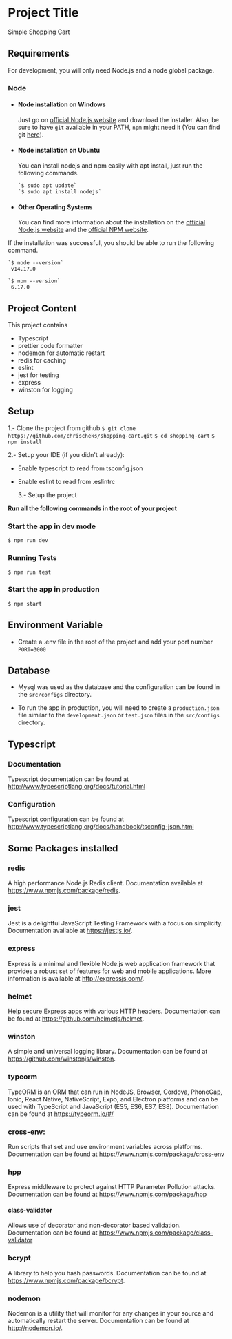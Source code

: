 # Project Title

Simple Shopping Cart

## Requirements

For development, you will only need Node.js and a node global package.

### Node

- #### Node installation on Windows

  Just go on [official Node.js website](https://nodejs.org/) and download the installer.
  Also, be sure to have `git` available in your PATH, `npm` might need it (You can find git [here](https://git-scm.com/)).

- #### Node installation on Ubuntu

  You can install nodejs and npm easily with apt install, just run the following commands.

      `$ sudo apt update`
      `$ sudo apt install nodejs`

- #### Other Operating Systems
  You can find more information about the installation on the [official Node.js website](https://nodejs.org/) and the [official NPM website](https://npmjs.org/).

If the installation was successful, you should be able to run the following command.

    `$ node --version`
     v14.17.0

    `$ npm --version`
     6.17.0

## Project Content

This project contains

- Typescript
- prettier code formatter
- nodemon for automatic restart
- redis for caching
- eslint
- jest for testing
- express
- winston for logging

## Setup

1.- Clone the project from github
`$ git clone https://github.com/chrischeks/shopping-cart.git`
`$ cd shopping-cart`
`$ npm install`

2.- Setup your IDE (if you didn't already):

- Enable typescript to read from tsconfig.json
- Enable eslint to read from .eslintrc

  3.- Setup the project

**Run all the following commands in the root of your project**

### Start the app in dev mode

`$ npm run dev`

### Running Tests

`$ npm run test`

### Start the app in production

`$ npm start`

## Environment Variable

- Create a .env file in the root of the project and add your port number
  `PORT=3000`

## Database

- Mysql was used as the database and the configuration can be found in the `src/configs` directory.

- To run the app in production, you will need to create a `production.json` file similar to the `development.json` or `test.json` files in the `src/configs` directory.

## Typescript

### Documentation

Typescript documentation can be found at http://www.typescriptlang.org/docs/tutorial.html

### Configuration

Typescript configuration can be found at http://www.typescriptlang.org/docs/handbook/tsconfig-json.html

## Some Packages installed

### redis

A high performance Node.js Redis client.
Documentation available at https://www.npmjs.com/package/redis.

### jest

Jest is a delightful JavaScript Testing Framework with a focus on simplicity.
Documentation available at https://jestjs.io/.

### express

Express is a minimal and flexible Node.js web application framework that provides a robust set of features for web and mobile applications.
More information is available at http://expressjs.com/.

### helmet

Help secure Express apps with various HTTP headers. Documentation can be found at https://github.com/helmetjs/helmet.

### winston

A simple and universal logging library. Documentation can be found at https://github.com/winstonjs/winston.

### typeorm

TypeORM is an ORM that can run in NodeJS, Browser, Cordova, PhoneGap, Ionic, React Native, NativeScript, Expo, and Electron platforms and can be used with TypeScript and JavaScript (ES5, ES6, ES7, ES8).
Documentation can be found at https://typeorm.io/#/

### cross-env:

Run scripts that set and use environment variables across platforms.
Documentation can be found at https://www.npmjs.com/package/cross-env

### hpp

Express middleware to protect against HTTP Parameter Pollution attacks.
Documentation can be found at https://www.npmjs.com/package/hpp

#### class-validator

Allows use of decorator and non-decorator based validation. Documentation can be found at https://www.npmjs.com/package/class-validator

### bcrypt

A library to help you hash passwords. Documentation can be found at https://www.npmjs.com/package/bcrypt.

### nodemon

Nodemon is a utility that will monitor for any changes in your source and automatically restart the server. Documentation can be found at http://nodemon.io/.
